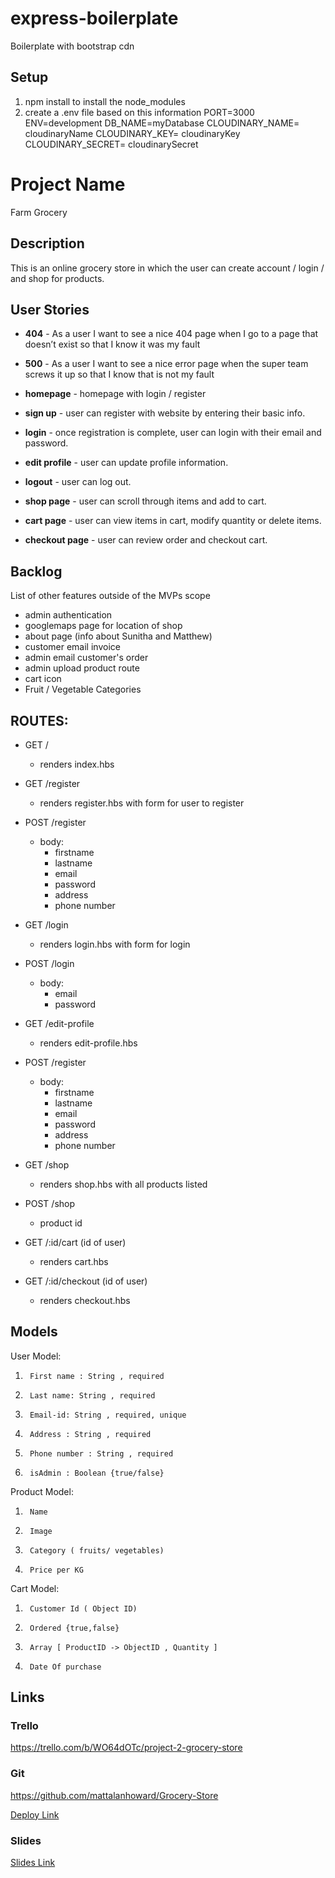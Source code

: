 # express-boilerplate
Boilerplate with bootstrap cdn 
## Setup
 1) npm install to install the node_modules 
 2) create a .env file based on this information 
  PORT=3000
  ENV=development
  DB_NAME=myDatabase
  CLOUDINARY_NAME= cloudinaryName
  CLOUDINARY_KEY= cloudinaryKey
  CLOUDINARY_SECRET= cloudinarySecret


# Project Name
Farm Grocery

## Description
This is an online grocery store in which the user can create account / login / and shop for products.  
 
## User Stories

- **404** - As a user I want to see a nice 404 page when I go to a page that doesn’t exist so that I know it was my fault 

- **500** - As a user I want to see a nice error page when the super team screws it up so that I know that is not my fault

- **homepage** - homepage with login / register

- **sign up** - user can register with website by entering their basic info. 

- **login** - once registration is complete, user can login with their email and password.

- **edit profile** - user can update profile information.

- **logout** - user can log out.

- **shop page** - user can scroll through items and add to cart.

- **cart page** - user can view items in cart, modify quantity or delete items.

- **checkout page** - user can review order and checkout cart.



## Backlog

List of other features outside of the MVPs scope

- admin authentication
- googlemaps page for location of shop
- about page (info about Sunitha and Matthew)
- customer email invoice
- admin email customer's order
- admin upload product route
- cart icon
- Fruit / Vegetable Categories


## ROUTES:

- GET / 
  - renders index.hbs

- GET /register
  - renders register.hbs with form for user to register

- POST /register
  - body:
    - firstname
    - lastname
    - email
    - password
    - address
    - phone number

- GET /login
  - renders login.hbs with form for login

- POST /login
  - body:
    - email
    - password

- GET /edit-profile
  - renders edit-profile.hbs

- POST /register
  - body:
    - firstname
    - lastname
    - email
    - password
    - address
    - phone number

- GET /shop
  - renders shop.hbs with all products listed

- POST /shop
  - product id

- GET /:id/cart (id of user)
  - renders cart.hbs

- GET /:id/checkout (id of user)
  - renders checkout.hbs




## Models

User Model:
1.      First name : String , required
2.      Last name: String , required
3.      Email-id: String , required, unique
4.      Address : String , required
5.      Phone number : String , required
6.      isAdmin : Boolean {true/false}
 
Product Model:
1.      Name
2.      Image
3.      Category ( fruits/ vegetables)
4.      Price per KG
 
Cart Model:
1.      Customer Id ( Object ID)
2.      Ordered {true,false}
3.      Array [ ProductID -> ObjectID , Quantity ]
4.      Date Of purchase




## Links

### Trello

https://trello.com/b/WO64dOTc/project-2-grocery-store

### Git

https://github.com/mattalanhoward/Grocery-Store

[Deploy Link](http://heroku.com)

### Slides


[Slides Link](http://slides.com)

